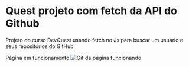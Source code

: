 # Quest projeto com fetch da API do Github
Projeto do curso DevQuest usando fetch no Js para buscar um usuário e seus repositórios do GitHub

Página em funcionamento
![Gif da página funcionando](./src/images/page_working.gif) 